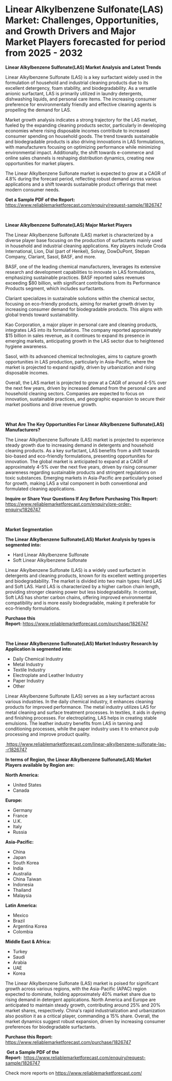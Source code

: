 <p><h1>Linear Alkylbenzene Sulfonate(LAS) Market: Challenges, Opportunities, and Growth Drivers and Major Market Players forecasted for period from 2025 - 2032</h1></p><p><strong>Linear Alkylbenzene Sulfonate(LAS) Market Analysis and Latest Trends</strong></p>
<p><p>Linear Alkylbenzene Sulfonate (LAS) is a key surfactant widely used in the formulation of household and industrial cleaning products due to its excellent detergency, foam stability, and biodegradability. As a versatile anionic surfactant, LAS is primarily utilized in laundry detergents, dishwashing liquids, and personal care items. The increasing consumer preference for environmentally friendly and effective cleaning agents is propelling the demand for LAS.</p><p>Market growth analysis indicates a strong trajectory for the LAS market, fueled by the expanding cleaning products sector, particularly in developing economies where rising disposable incomes contribute to increased consumer spending on household goods. The trend towards sustainable and biodegradable products is also driving innovations in LAS formulations, with manufacturers focusing on optimizing performance while minimizing environmental impact. Additionally, the shift towards e-commerce and online sales channels is reshaping distribution dynamics, creating new opportunities for market players.</p><p>The Linear Alkylbenzene Sulfonate market is expected to grow at a CAGR of 4.8% during the forecast period, reflecting robust demand across various applications and a shift towards sustainable product offerings that meet modern consumer needs.</p></p>
<p><strong>Get a Sample PDF of the Report:&nbsp;</strong> <a href="https://www.reliablemarketforecast.com/enquiry/request-sample/1826747?utm_campaign=1130&utm_medium=2&utm_source=Github&utm_content=ia&utm_term=03022025&utm_id=linear-alkylbenzene-sulfonatelas">https://www.reliablemarketforecast.com/enquiry/request-sample/1826747</a></p>
<p>&nbsp;</p>
<p><strong>Linear Alkylbenzene Sulfonate(LAS) Major Market Players</strong></p>
<p><p>The Linear Alkylbenzene Sulfonate (LAS) market is characterized by a diverse player base focusing on the production of surfactants mainly used in household and industrial cleaning applications. Key players include Croda International, Lion, Dial (part of Henkel), Solvay, DowDuPont, Stepan Company, Clariant, Sasol, BASF, and more. </p><p>BASF, one of the leading chemical manufacturers, leverages its extensive research and development capabilities to innovate in LAS formulations, emphasizing sustainable practices. BASF reported sales revenues exceeding $80 billion, with significant contributions from its Performance Products segment, which includes surfactants.</p><p>Clariant specializes in sustainable solutions within the chemical sector, focusing on eco-friendly products, aiming for market growth driven by increasing consumer demand for biodegradable products. This aligns with global trends toward sustainability.</p><p>Kao Corporation, a major player in personal care and cleaning products, integrates LAS into its formulations. The company reported approximately $15 billion in sales revenue, as it continues to expand its presence in emerging markets, anticipating growth in the LAS sector due to heightened hygiene awareness.</p><p>Sasol, with its advanced chemical technologies, aims to capture growth opportunities in LAS production, particularly in Asia-Pacific, where the market is projected to expand rapidly, driven by urbanization and rising disposable incomes.</p><p>Overall, the LAS market is projected to grow at a CAGR of around 4-5% over the next few years, driven by increased demand from the personal care and household cleaning sectors. Companies are expected to focus on innovation, sustainable practices, and geographic expansion to secure their market positions and drive revenue growth.</p></p>
<p>&nbsp;</p>
<p><strong>What Are The Key Opportunities For Linear Alkylbenzene Sulfonate(LAS) Manufacturers?</strong></p>
<p><p>The Linear Alkylbenzene Sulfonate (LAS) market is projected to experience steady growth due to increasing demand in detergents and household cleaning products. As a key surfactant, LAS benefits from a shift towards bio-based and eco-friendly formulations, presenting opportunities for innovation. The global market is anticipated to expand at a CAGR of approximately 4-5% over the next five years, driven by rising consumer awareness regarding sustainable products and stringent regulations on toxic substances. Emerging markets in Asia-Pacific are particularly poised for growth, making LAS a vital component in both conventional and formulated cleaning applications.</p></p>
<p><strong>Inquire or Share Your Questions If Any Before Purchasing This Report:</strong> <a href="https://www.reliablemarketforecast.com/enquiry/pre-order-enquiry/1826747?utm_campaign=1130&utm_medium=2&utm_source=Github&utm_content=ia&utm_term=03022025&utm_id=linear-alkylbenzene-sulfonatelas">https://www.reliablemarketforecast.com/enquiry/pre-order-enquiry/1826747</a></p>
<p>&nbsp;</p>
<p><strong>Market Segmentation</strong></p>
<p><strong>The Linear Alkylbenzene Sulfonate(LAS) Market Analysis by types is segmented into:</strong></p>
<p><ul><li>Hard Linear Alkylbenzene Sulfonate</li><li>Soft Linear Alkylbenzene Sulfonate</li></ul></p>
<p><p>Linear Alkylbenzene Sulfonate (LAS) is a widely used surfactant in detergents and cleaning products, known for its excellent wetting properties and biodegradability. The market is divided into two main types: Hard LAS and Soft LAS. Hard LAS is characterized by a higher carbon chain length, providing stronger cleaning power but less biodegradability. In contrast, Soft LAS has shorter carbon chains, offering improved environmental compatibility and is more easily biodegradable, making it preferable for eco-friendly formulations.</p></p>
<p><strong>Purchase this Report:&nbsp;</strong><a href="https://www.reliablemarketforecast.com/purchase/1826747?utm_campaign=1130&utm_medium=2&utm_source=Github&utm_content=ia&utm_term=03022025&utm_id=linear-alkylbenzene-sulfonatelas">https://www.reliablemarketforecast.com/purchase/1826747</a></p>
<p>&nbsp;</p>
<p><strong>The Linear Alkylbenzene Sulfonate(LAS) Market Industry Research by Application is segmented into:</strong></p>
<p><ul><li>Daily Chemical Industry</li><li>Metal Industry</li><li>Textile Industry</li><li>Electroplate and Leather Industry</li><li>Paper Industry</li><li>Other</li></ul></p>
<p><p>Linear Alkylbenzene Sulfonate (LAS) serves as a key surfactant across various industries. In the daily chemical industry, it enhances cleaning products for improved performance. The metal industry utilizes LAS for metal cleaning and surface treatment processes. In textiles, it aids in dyeing and finishing processes. For electroplating, LAS helps in creating stable emulsions. The leather industry benefits from LAS in tanning and conditioning processes, while the paper industry uses it to enhance pulp processing and improve product quality.</p></p>
<p><a href="https://www.reliablemarketforecast.com/linear-alkylbenzene-sulfonate-las--r1826747?utm_campaign=1130&utm_medium=2&utm_source=Github&utm_content=ia&utm_term=03022025&utm_id=linear-alkylbenzene-sulfonatelas">&nbsp;https://www.reliablemarketforecast.com/linear-alkylbenzene-sulfonate-las--r1826747</a></p>
<p><strong>In terms of Region, the Linear Alkylbenzene Sulfonate(LAS) Market Players available by Region are:</strong></p>
<p>
    <p> <strong> North America: </strong>
        <ul>
            <li>United States</li>
            <li>Canada</li>
        </ul>
        </p> 
    <p> <strong> Europe: </strong>
        <ul>
            <li>Germany</li>
            <li>France</li>
            <li>U.K.</li>
            <li>Italy</li>
            <li>Russia</li>
        </ul>
        </p> 
    <p> <strong> Asia-Pacific: </strong>
        <ul>
            <li>China</li>
            <li>Japan</li>
            <li>South Korea</li>
            <li>India</li>
            <li>Australia</li>
            <li>China Taiwan</li>
            <li>Indonesia</li>
            <li>Thailand</li>
            <li>Malaysia</li>
        </ul>
        </p> 
    <p> <strong> Latin America: </strong>
        <ul>
            <li>Mexico</li>
            <li>Brazil</li>
            <li>Argentina Korea</li>
            <li>Colombia</li>
        </ul>
        </p> 
    <p> <strong> Middle East & Africa: </strong>
        <ul>
            <li>Turkey</li>
            <li>Saudi</li>
            <li>Arabia</li>
            <li>UAE</li>
            <li>Korea</li>
        </ul>
    </p>
    </p>
<p><p>The Linear Alkylbenzene Sulfonate (LAS) market is poised for significant growth across various regions, with the Asia-Pacific (APAC) region expected to dominate, holding approximately 40% market share due to rising demand in detergent applications. North America and Europe are anticipated to maintain steady growth, contributing around 25% and 20% market shares, respectively. China's rapid industrialization and urbanization also position it as a critical player, commanding a 15% share. Overall, the market dynamics suggest robust expansion, driven by increasing consumer preferences for biodegradable surfactants.</p></p>
<p><strong>Purchase this Report: </strong><a href="https://www.reliablemarketforecast.com/purchase/1826747?utm_campaign=1130&utm_medium=2&utm_source=Github&utm_content=ia&utm_term=03022025&utm_id=linear-alkylbenzene-sulfonatelas">https://www.reliablemarketforecast.com/purchase/1826747</a></p>
<p>&nbsp;<strong>Get a Sample PDF of the Report:&nbsp;&nbsp;</strong><a href="https://www.reliablemarketforecast.com/enquiry/request-sample/1826747?utm_campaign=1130&utm_medium=2&utm_source=Github&utm_content=ia&utm_term=03022025&utm_id=linear-alkylbenzene-sulfonatelas">https://www.reliablemarketforecast.com/enquiry/request-sample/1826747</a></p>
<p><strong></strong></p>
<p>Check more reports on <a href="https://www.reliablemarketforecast.com/?utm_campaign=1130&utm_medium=2&utm_source=Github&utm_content=ia&utm_term=03022025&utm_id=linear-alkylbenzene-sulfonatelas">https://www.reliablemarketforecast.com/</a></p>